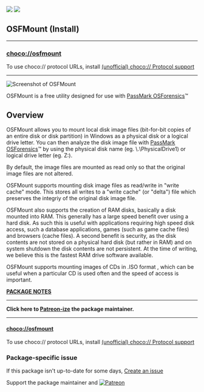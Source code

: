 [![](https://img.shields.io/chocolatey/v/osfmount?color=green&label=osfmount)](https://chocolatey.org/packages/osfmount) [![](https://img.shields.io/chocolatey/dt/osfmount)](https://chocolatey.org/packages/osfmount)

## OSFMount (Install)

---

### [choco://osfmount](choco://osfmount)
To use choco:// protocol URLs, install [(unofficial) choco:// Protocol support ](https://chocolatey.org/packages/choco-protocol-support)

---

![Screenshot of OSFMount](https://www.osforensics.com/img/osfmount-mainscreenshot%201.png)

OSFMount is a free utility designed for use with [PassMark OSForensics](https://www.osforensics.com/index.html)™

## Overview

OSFMount allows you to mount local disk image files (bit-for-bit copies of an entire disk or disk partition) in Windows as a physical disk or a logical drive letter. You can then analyze the disk image file with [PassMark OSForensics](https://www.osforensics.com/index.html)™ by using the physical disk name (eg. \\.\PhysicalDrive1) or logical drive letter (eg. Z:).

By default, the image files are mounted as read only so that the original image files are not altered.

OSFMount supports mounting disk image files as read/write in "write cache" mode. This stores all writes to a "write cache" (or "delta") file which preserves the integriy of the original disk image file.

OSFMount also supports the creation of RAM disks, basically a disk mounted into RAM. This generally has a large speed benefit over using a hard disk. As such this is useful with applications requiring high speed disk access, such a database applications, games (such as game cache files) and browsers (cache files). A second benefit is security, as the disk contents are not stored on a physical hard disk (but rather in RAM) and on system shutdown the disk contents are not persistent. At the time of writing, we believe this is the fastest RAM drive software available.

OSFMount supports mounting images of CDs in .ISO format , which can be useful when a particular CD is used often and the speed of access is important.

**[PACKAGE NOTES](https://github.com/bcurran3/ChocolateyPackages/blob/master/osfmount/readme.md)**
  

---

**Click here to [Patreon-ize](https://www.patreon.com/bcurran3) the package maintainer.**

---

#### [choco://osfmount](choco://osfmount)
To use choco:// protocol URLs, install [(unofficial) choco:// Protocol support ](https://chocolatey.org/packages/choco-protocol-support)

### Package-specific issue
If this package isn't up-to-date for some days, [Create an issue](https://github.com/tunisiano187/Chocolatey-packages/issues/new/choose)

Support the package maintainer and [![Patreon](https://cdn.jsdelivr.net/gh/tunisiano187/Chocolatey-packages@d15c4e19c709e7148588d4523ffc6dd3cd3c7e5e/icons/patreon.png)](https://www.patreon.com/tunisiano)
